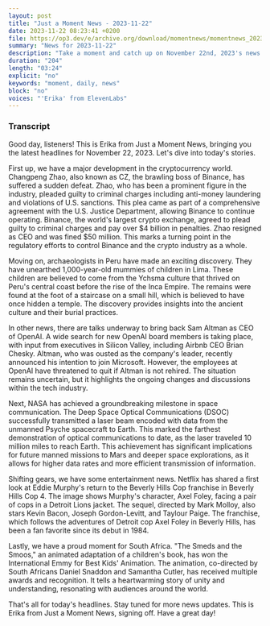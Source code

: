 ```yaml
---
layout: post
title: "Just a Moment News - 2023-11-22"
date: 2023-11-22 08:23:41 +0200
file: https://op3.dev/e/archive.org/download/momentnews/momentnews_2023-11-22.mp3
summary: "News for 2023-11-22"
description: "Take a moment and catch up on November 22nd, 2023's news."
duration: "204"
length: "03:24"
explicit: "no"
keywords: "moment, daily, news"
block: "no"
voices: "'Erika' from ElevenLabs"
---
```


### Transcript

Good day, listeners! This is Erika from Just a Moment News, bringing you the latest headlines for November 22, 2023. Let's dive into today's stories.

First up, we have a major development in the cryptocurrency world. Changpeng Zhao, also known as CZ, the brawling boss of Binance, has suffered a sudden defeat. Zhao, who has been a prominent figure in the industry, pleaded guilty to criminal charges including anti-money laundering and violations of U.S. sanctions. This plea came as part of a comprehensive agreement with the U.S. Justice Department, allowing Binance to continue operating. Binance, the world's largest crypto exchange, agreed to plead guilty to criminal charges and pay over $4 billion in penalties. Zhao resigned as CEO and was fined $50 million. This marks a turning point in the regulatory efforts to control Binance and the crypto industry as a whole.

Moving on, archaeologists in Peru have made an exciting discovery. They have unearthed 1,000-year-old mummies of children in Lima. These children are believed to come from the Ychsma culture that thrived on Peru's central coast before the rise of the Inca Empire. The remains were found at the foot of a staircase on a small hill, which is believed to have once hidden a temple. The discovery provides insights into the ancient culture and their burial practices.

In other news, there are talks underway to bring back Sam Altman as CEO of OpenAI. A wide search for new OpenAI board members is taking place, with input from executives in Silicon Valley, including Airbnb CEO Brian Chesky. Altman, who was ousted as the company's leader, recently announced his intention to join Microsoft. However, the employees at OpenAI have threatened to quit if Altman is not rehired. The situation remains uncertain, but it highlights the ongoing changes and discussions within the tech industry.

Next, NASA has achieved a groundbreaking milestone in space communication. The Deep Space Optical Communications (DSOC) successfully transmitted a laser beam encoded with data from the unmanned Psyche spacecraft to Earth. This marked the farthest demonstration of optical communications to date, as the laser traveled 10 million miles to reach Earth. This achievement has significant implications for future manned missions to Mars and deeper space explorations, as it allows for higher data rates and more efficient transmission of information.

Shifting gears, we have some entertainment news. Netflix has shared a first look at Eddie Murphy's return to the Beverly Hills Cop franchise in Beverly Hills Cop 4. The image shows Murphy's character, Axel Foley, facing a pair of cops in a Detroit Lions jacket. The sequel, directed by Mark Molloy, also stars Kevin Bacon, Joseph Gordon-Levitt, and Taylour Paige. The franchise, which follows the adventures of Detroit cop Axel Foley in Beverly Hills, has been a fan favorite since its debut in 1984.

Lastly, we have a proud moment for South Africa. "The Smeds and the Smoos," an animated adaptation of a children's book, has won the International Emmy for Best Kids' Animation. The animation, co-directed by South Africans Daniel Snaddon and Samantha Cutler, has received multiple awards and recognition. It tells a heartwarming story of unity and understanding, resonating with audiences around the world.

That's all for today's headlines. Stay tuned for more news updates. This is Erika from Just a Moment News, signing off. Have a great day!
